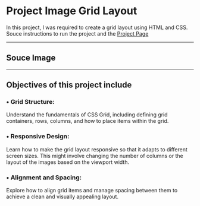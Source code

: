 # Project Image Grid Layout 
In this project, I was required to create a grid layout using HTML and CSS.
Souce instructions to run the project and the [Project Page](https://roadmap.sh/projects/image-grid)

---

## Souce Image

---

## Objectives of this project include
### • Grid Structure: 
Understand the fundamentals of CSS Grid, including defining grid containers, rows, columns, and how to place items within the grid.
### • Responsive Design: 
Learn how to make the grid layout responsive so that it adapts to different screen sizes. This might involve changing the number of columns or the layout of the images based on the viewport width.
### • Alignment and Spacing:
Explore how to align grid items and manage spacing between them to achieve a clean and visually appealing layout.
